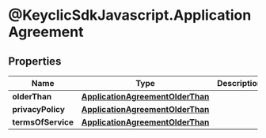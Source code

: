 # @KeyclicSdkJavascript.ApplicationAgreement

## Properties
Name | Type | Description | Notes
------------ | ------------- | ------------- | -------------
**olderThan** | [**ApplicationAgreementOlderThan**](ApplicationAgreementOlderThan.md) |  | [optional] 
**privacyPolicy** | [**ApplicationAgreementOlderThan**](ApplicationAgreementOlderThan.md) |  | [optional] 
**termsOfService** | [**ApplicationAgreementOlderThan**](ApplicationAgreementOlderThan.md) |  | [optional] 


